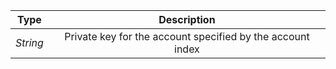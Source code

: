 |       Type       |              Description               |
| :--------------: | :------------------------------------: |
| *String* | Private key for the account specified by the account index |
